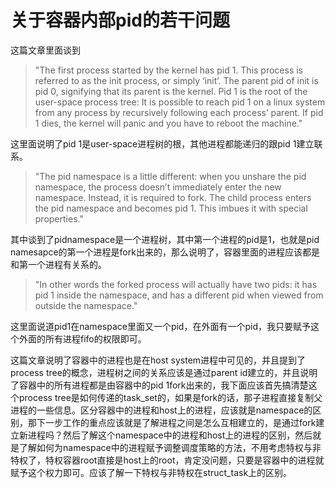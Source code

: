 # 关于容器内部pid的若干问题
[](https://hackernoon.com/the-curious-case-of-pid-namespaces-1ce86b6bc900)
这篇文章里面谈到
> "The first process started by the kernel has pid 1. This process is referred to as the init process, or simply ‘init’. The parent pid of init is pid 0, signifying that its parent is the kernel. Pid 1 is the root of the user-space process tree: It is possible to reach pid 1 on a linux system from any process by recursively following each process’ parent. If pid 1 dies, the kernel will panic and you have to reboot the machine."
>
这里面说明了pid 1是user-space进程树的根，其他进程都能递归的跟pid 1建立联系。
>"The pid namespace is a little different: when you unshare the pid namespace, the process doesn’t immediately enter the new namespace. Instead, it is required to fork. The child process enters the pid namespace and becomes pid 1. This imbues it with special properties."
>
其中谈到了pidnamespace是一个进程树，其中第一个进程的pid是1，也就是pid namesapce的第一个进程是fork出来的，那么说明了，容器里面的进程应该都是和第一个进程有关系的。
>"In other words the forked process will actually have two pids: it has pid 1 inside the namespace, and has a different pid when viewed from outside the namespace."
>
这里面说道pid1在namespace里面又一个pid，在外面有一个pid，我只要赋予这个外面的所有进程fifo的权限即可。
    
  这篇文章说明了容器中的进程也是在host system进程中可见的，并且提到了process tree的概念，进程树之间的关系应该是通过parent id建立的，并且说明了容器中的所有进程都是由容器中的pid 1fork出来的，我下面应该首先搞清楚这个process tree是如何传递的task_set的，如果是fork的话，那子进程直接复制父进程的一些信息。区分容器中的进程和host上的进程，应该就是namespace的区别，那下一步工作的重点应该就是了解进程之间是怎么互相建立的，是通过fork建立新进程吗？然后了解这个namespace中的进程和host上的进程的区别，然后就是了解如何为namespace中的进程赋予调整调度策略的方法，不用考虑特权与非特权了，特权容器root直接是host上的root，肯定没问题，只要是容器中的进程就赋予这个权力即可。应该了解一下特权与非特权在struct_task上的区别。